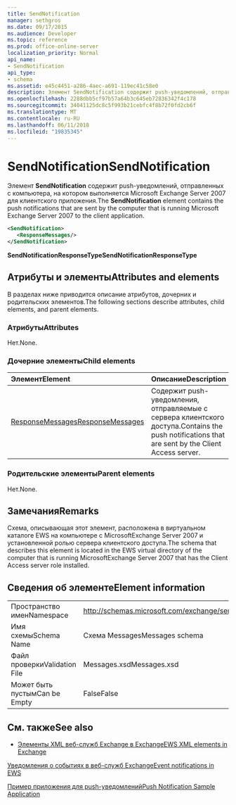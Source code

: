 ```yaml
---
title: SendNotification
manager: sethgros
ms.date: 09/17/2015
ms.audience: Developer
ms.topic: reference
ms.prod: office-online-server
localization_priority: Normal
api_name:
- SendNotification
api_type:
- schema
ms.assetid: e45c4451-a286-4aec-a691-119ec41c58e0
description: Элемент SendNotification содержит push-уведомлений, отправленных с компьютера, на котором выполняется Microsoft Exchange Server 2007 для клиентского приложения.
ms.openlocfilehash: 2288dbb5cf97b57a64b3c645eb72836342f4c178
ms.sourcegitcommit: 34041125dc8c5f993b21cebfc4f8b72f0fd2cb6f
ms.translationtype: MT
ms.contentlocale: ru-RU
ms.lasthandoff: 06/11/2018
ms.locfileid: "19835345"
---
```

# <a name="sendnotification"></a><span data-ttu-id="ab8a8-103">SendNotification</span><span class="sxs-lookup"><span data-stu-id="ab8a8-103">SendNotification</span></span>

<span data-ttu-id="ab8a8-104">Элемент **SendNotification** содержит push-уведомлений, отправленных с компьютера, на котором выполняется Microsoft Exchange Server 2007 для клиентского приложения.</span><span class="sxs-lookup"><span data-stu-id="ab8a8-104">The **SendNotification** element contains the push notifications that are sent by the computer that is running Microsoft Exchange Server 2007 to the client application.</span></span> 
  
```xml
<SendNotification>
   <ResponseMessages/>
</SendNotification>
```

 <span data-ttu-id="ab8a8-105">**SendNotificationResponseType**</span><span class="sxs-lookup"><span data-stu-id="ab8a8-105">**SendNotificationResponseType**</span></span>
## <a name="attributes-and-elements"></a><span data-ttu-id="ab8a8-106">Атрибуты и элементы</span><span class="sxs-lookup"><span data-stu-id="ab8a8-106">Attributes and elements</span></span>

<span data-ttu-id="ab8a8-107">В разделах ниже приводится описание атрибутов, дочерних и родительских элементов.</span><span class="sxs-lookup"><span data-stu-id="ab8a8-107">The following sections describe attributes, child elements, and parent elements.</span></span>
  
### <a name="attributes"></a><span data-ttu-id="ab8a8-108">Атрибуты</span><span class="sxs-lookup"><span data-stu-id="ab8a8-108">Attributes</span></span>

<span data-ttu-id="ab8a8-109">Нет.</span><span class="sxs-lookup"><span data-stu-id="ab8a8-109">None.</span></span>
  
### <a name="child-elements"></a><span data-ttu-id="ab8a8-110">Дочерние элементы</span><span class="sxs-lookup"><span data-stu-id="ab8a8-110">Child elements</span></span>

|<span data-ttu-id="ab8a8-111">**Элемент**</span><span class="sxs-lookup"><span data-stu-id="ab8a8-111">**Element**</span></span>|<span data-ttu-id="ab8a8-112">**Описание**</span><span class="sxs-lookup"><span data-stu-id="ab8a8-112">**Description**</span></span>|
|:-----|:-----|
|[<span data-ttu-id="ab8a8-113">ResponseMessages</span><span class="sxs-lookup"><span data-stu-id="ab8a8-113">ResponseMessages</span></span>](responsemessages.md) <br/> |<span data-ttu-id="ab8a8-114">Содержит push-уведомления, отправляемые с сервера клиентского доступа.</span><span class="sxs-lookup"><span data-stu-id="ab8a8-114">Contains the push notifications that are sent by the Client Access server.</span></span>  <br/> |
   
### <a name="parent-elements"></a><span data-ttu-id="ab8a8-115">Родительские элементы</span><span class="sxs-lookup"><span data-stu-id="ab8a8-115">Parent elements</span></span>

<span data-ttu-id="ab8a8-116">Нет.</span><span class="sxs-lookup"><span data-stu-id="ab8a8-116">None.</span></span>
  
## <a name="remarks"></a><span data-ttu-id="ab8a8-117">Замечания</span><span class="sxs-lookup"><span data-stu-id="ab8a8-117">Remarks</span></span>

<span data-ttu-id="ab8a8-118">Схема, описывающая этот элемент, расположена в виртуальном каталоге EWS на компьютере с MicrosoftExchange Server 2007 и установленной ролью сервера клиентского доступа.</span><span class="sxs-lookup"><span data-stu-id="ab8a8-118">The schema that describes this element is located in the EWS virtual directory of the computer that is running MicrosoftExchange Server 2007 that has the Client Access server role installed.</span></span>
  
## <a name="element-information"></a><span data-ttu-id="ab8a8-119">Сведения об элементе</span><span class="sxs-lookup"><span data-stu-id="ab8a8-119">Element information</span></span>

|||
|:-----|:-----|
|<span data-ttu-id="ab8a8-120">Пространство имен</span><span class="sxs-lookup"><span data-stu-id="ab8a8-120">Namespace</span></span>  <br/> |http://schemas.microsoft.com/exchange/services/2006/messages  <br/> |
|<span data-ttu-id="ab8a8-121">Имя схемы</span><span class="sxs-lookup"><span data-stu-id="ab8a8-121">Schema Name</span></span>  <br/> |<span data-ttu-id="ab8a8-122">Схема Messages</span><span class="sxs-lookup"><span data-stu-id="ab8a8-122">Messages schema</span></span>  <br/> |
|<span data-ttu-id="ab8a8-123">Файл проверки</span><span class="sxs-lookup"><span data-stu-id="ab8a8-123">Validation File</span></span>  <br/> |<span data-ttu-id="ab8a8-124">Messages.xsd</span><span class="sxs-lookup"><span data-stu-id="ab8a8-124">Messages.xsd</span></span>  <br/> |
|<span data-ttu-id="ab8a8-125">Может быть пустым</span><span class="sxs-lookup"><span data-stu-id="ab8a8-125">Can be Empty</span></span>  <br/> |<span data-ttu-id="ab8a8-126">False</span><span class="sxs-lookup"><span data-stu-id="ab8a8-126">False</span></span>  <br/> |
   
## <a name="see-also"></a><span data-ttu-id="ab8a8-127">См. также</span><span class="sxs-lookup"><span data-stu-id="ab8a8-127">See also</span></span>



- [<span data-ttu-id="ab8a8-128">Элементы XML веб-служб Exchange в Exchange</span><span class="sxs-lookup"><span data-stu-id="ab8a8-128">EWS XML elements in Exchange</span></span>](ews-xml-elements-in-exchange.md)


[<span data-ttu-id="ab8a8-129">Уведомления о событиях в веб-служб Exchange</span><span class="sxs-lookup"><span data-stu-id="ab8a8-129">Event notifications in EWS</span></span>](http://msdn.microsoft.com/library/4fd4b351-d35c-4ccc-9ed9-878932ab9d50%28Office.15%29.aspx)
  
[<span data-ttu-id="ab8a8-130">Пример приложения для push-уведомлений</span><span class="sxs-lookup"><span data-stu-id="ab8a8-130">Push Notification Sample Application</span></span>](http://msdn.microsoft.com/library/db1f8523-fa44-483f-bdb6-ab5939b52eee%28Office.15%29.aspx)

